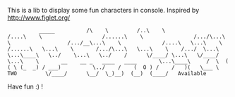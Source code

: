 This is a lib to display some fun characters in console.
Inspired by http://www.figlet.org/

`          _____         
          /\    \        
         /..\    \                 
        /....\    \                  
       /......\    \               
      /.../\...\    \                 
     /.../__\...\    \            
    /....\   \...\    \          
   /......\   \...\    \      
  /.../\...\   \...\    \   
 /.../  \...\   \...\____\  
 \../    \...\   \../    /     
  \/____/ \...\   \/____/        
           \...\    \       __    __ _   ____   ____      
            \...\____\     /  \  (  ( \ (_  _) / ___)         
             \../    /    (  O ) /    /   )(   \___ \        
  TWO         \/____/      \__/  \_)__)  (__)  (____/   Available`      
                                     

Have fun :) !


 
